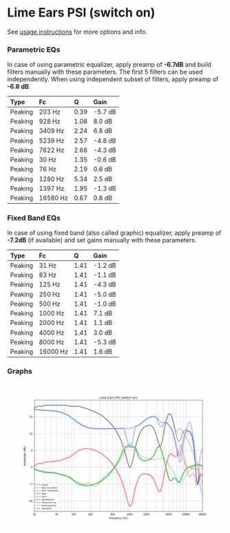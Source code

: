 # Lime Ears PSI (switch on)
See [usage instructions](https://github.com/jaakkopasanen/AutoEq#usage) for more options and info.

### Parametric EQs
In case of using parametric equalizer, apply preamp of **-6.7dB** and build filters manually
with these parameters. The first 5 filters can be used independently.
When using independent subset of filters, apply preamp of **-6.8 dB**.

| Type    | Fc       |    Q | Gain    |
|:--------|:---------|:-----|:--------|
| Peaking | 203 Hz   | 0.39 | -5.7 dB |
| Peaking | 928 Hz   | 1.08 | 8.0 dB  |
| Peaking | 3409 Hz  | 2.24 | 6.8 dB  |
| Peaking | 5239 Hz  | 2.57 | -4.8 dB |
| Peaking | 7622 Hz  | 2.68 | -4.3 dB |
| Peaking | 30 Hz    | 1.35 | -0.6 dB |
| Peaking | 76 Hz    | 2.19 | 0.6 dB  |
| Peaking | 1280 Hz  | 5.34 | 2.5 dB  |
| Peaking | 1397 Hz  | 1.95 | -1.3 dB |
| Peaking | 16580 Hz | 0.67 | 0.8 dB  |

### Fixed Band EQs
In case of using fixed band (also called graphic) equalizer, apply preamp of **-7.2dB**
(if available) and set gains manually with these parameters.

| Type    | Fc       |    Q | Gain    |
|:--------|:---------|:-----|:--------|
| Peaking | 31 Hz    | 1.41 | -1.2 dB |
| Peaking | 63 Hz    | 1.41 | -1.1 dB |
| Peaking | 125 Hz   | 1.41 | -4.3 dB |
| Peaking | 250 Hz   | 1.41 | -5.0 dB |
| Peaking | 500 Hz   | 1.41 | -1.0 dB |
| Peaking | 1000 Hz  | 1.41 | 7.1 dB  |
| Peaking | 2000 Hz  | 1.41 | 1.1 dB  |
| Peaking | 4000 Hz  | 1.41 | 3.0 dB  |
| Peaking | 8000 Hz  | 1.41 | -5.3 dB |
| Peaking | 16000 Hz | 1.41 | 1.6 dB  |

### Graphs
![](./Lime%20Ears%20PSI%20(switch%20on).png)